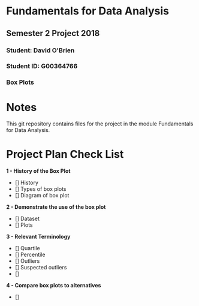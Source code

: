 # Fundamentals for Data Analysis

## Semester 2 Project 2018

### Student:    David O'Brien
### Student ID: G00364766

### Box Plots


# Notes

This git repository contains files for the project in the module Fundamentals for Data Analysis.




# Project Plan Check List

**1 - History of the Box Plot**
- [] History
- [] Types of box plots
- [] Diagram of box plot

**2 - Demonstrate the use of the box plot**
- [] Dataset
- [] Plots



**3 - Relevant Terminology**
- [] Quartile
- [] Percentile
- [] Outliers
- [] Suspected outliers
- [] 


**4 - Compare box plots to alternatives**
- [] 


